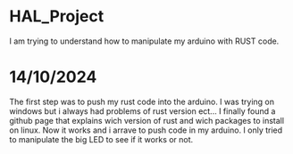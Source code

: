 # HAL_Project
I am trying to understand how to manipulate my arduino with RUST code. 

# 14/10/2024
The first step was to push my rust code into the arduino. I was trying on windows but i always had problems of rust version ect... I finally found a github page that explains wich version of rust and wich packages to install on linux. Now it works and i arrave to push code in my arduino. I only tried to manipulate the big LED to see if it works or not. 
